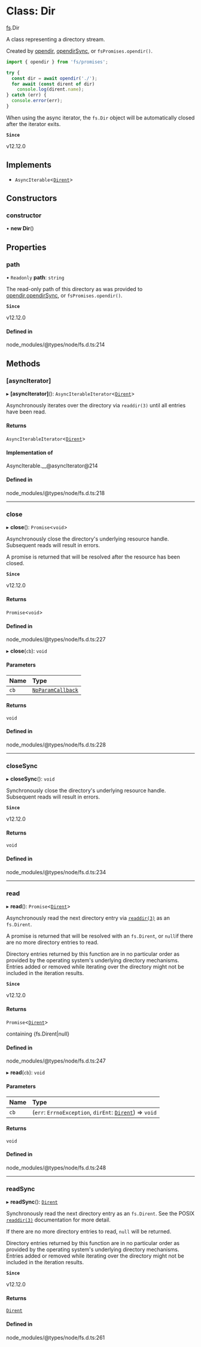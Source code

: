 # Class: Dir

[fs](../modules/fs.md).Dir

A class representing a directory stream.

Created by [opendir](../functions/fs.opendir.md), [opendirSync](../functions/fs.opendirSync.md), or `fsPromises.opendir()`.

```js
import { opendir } from 'fs/promises';

try {
  const dir = await opendir('./');
  for await (const dirent of dir)
    console.log(dirent.name);
} catch (err) {
  console.error(err);
}
```

When using the async iterator, the `fs.Dir` object will be automatically
closed after the iterator exits.

**`Since`**

v12.12.0

## Implements

- `AsyncIterable`<[`Dirent`](fs.Dirent.md)\>

## Constructors

### constructor

• **new Dir**()

## Properties

### path

• `Readonly` **path**: `string`

The read-only path of this directory as was provided to [opendir](../functions/fs.opendir.md),[opendirSync](../functions/fs.opendirSync.md), or `fsPromises.opendir()`.

**`Since`**

v12.12.0

#### Defined in

node_modules/@types/node/fs.d.ts:214

## Methods

### [asyncIterator]

▸ **[asyncIterator]**(): `AsyncIterableIterator`<[`Dirent`](fs.Dirent.md)\>

Asynchronously iterates over the directory via `readdir(3)` until all entries have been read.

#### Returns

`AsyncIterableIterator`<[`Dirent`](fs.Dirent.md)\>

#### Implementation of

AsyncIterable.\_\_@asyncIterator@214

#### Defined in

node_modules/@types/node/fs.d.ts:218

___

### close

▸ **close**(): `Promise`<`void`\>

Asynchronously close the directory's underlying resource handle.
Subsequent reads will result in errors.

A promise is returned that will be resolved after the resource has been
closed.

**`Since`**

v12.12.0

#### Returns

`Promise`<`void`\>

#### Defined in

node_modules/@types/node/fs.d.ts:227

▸ **close**(`cb`): `void`

#### Parameters

| Name | Type |
| :------ | :------ |
| `cb` | [`NoParamCallback`](../types/fs.NoParamCallback.md) |

#### Returns

`void`

#### Defined in

node_modules/@types/node/fs.d.ts:228

___

### closeSync

▸ **closeSync**(): `void`

Synchronously close the directory's underlying resource handle.
Subsequent reads will result in errors.

**`Since`**

v12.12.0

#### Returns

`void`

#### Defined in

node_modules/@types/node/fs.d.ts:234

___

### read

▸ **read**(): `Promise`<[`Dirent`](fs.Dirent.md)\>

Asynchronously read the next directory entry via [`readdir(3)`](http://man7.org/linux/man-pages/man3/readdir.3.html) as an `fs.Dirent`.

A promise is returned that will be resolved with an `fs.Dirent`, or `null`if there are no more directory entries to read.

Directory entries returned by this function are in no particular order as
provided by the operating system's underlying directory mechanisms.
Entries added or removed while iterating over the directory might not be
included in the iteration results.

**`Since`**

v12.12.0

#### Returns

`Promise`<[`Dirent`](fs.Dirent.md)\>

containing {fs.Dirent|null}

#### Defined in

node_modules/@types/node/fs.d.ts:247

▸ **read**(`cb`): `void`

#### Parameters

| Name | Type |
| :------ | :------ |
| `cb` | (`err`: `ErrnoException`, `dirEnt`: [`Dirent`](fs.Dirent.md)) => `void` |

#### Returns

`void`

#### Defined in

node_modules/@types/node/fs.d.ts:248

___

### readSync

▸ **readSync**(): [`Dirent`](fs.Dirent.md)

Synchronously read the next directory entry as an `fs.Dirent`. See the
POSIX [`readdir(3)`](http://man7.org/linux/man-pages/man3/readdir.3.html) documentation for more detail.

If there are no more directory entries to read, `null` will be returned.

Directory entries returned by this function are in no particular order as
provided by the operating system's underlying directory mechanisms.
Entries added or removed while iterating over the directory might not be
included in the iteration results.

**`Since`**

v12.12.0

#### Returns

[`Dirent`](fs.Dirent.md)

#### Defined in

node_modules/@types/node/fs.d.ts:261
